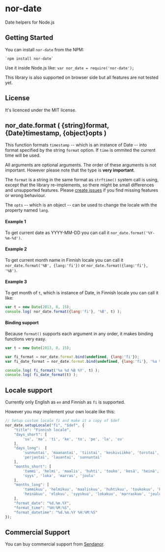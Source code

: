 nor-date
========

Date helpers for Node.js

Getting Started
---------------

You can install `nor-date` from the NPM:

	`npm install nor-date`

Use it inside Node.js like: `var nor_date = require('nor-date');`

This library is also supported on browser side but all features are not tested 
yet.

License
-------

It's licenced under the MIT license.

nor_date.format ( {string}format, {Date}timestamp, {object}opts )
---------------------------------------------------------

This function formats `timestamp` -- which is an instance of Date -- into 
format specified by the string `format` option. If `time` is ommited the 
current time will be used.

All arguments are optional arguments. The order of these arguments is not 
important. However please note that the type is **very important**.

The `format` is a string in the same format as `strftime()` system call is 
using, except that the library re-implements, so there might be small 
differences and unsupported features. Please 
[create issues](https://github.com/Sendanor/nor-date/issues/new) if you find 
missing features or wrong behaviour.

The `opts` -- which is an object -- can be used to change the locale with 
the property named `lang`.

#### Example 1

To get current date as YYYY-MM-DD you can call it 
`nor_date.format('%Y-%m-%d')`.

#### Example 2

To get current month name in Finnish locale you can call it 
`nor_date.format('%B', {lang:'fi'})` or 
`nor_date.format({lang:'fi'}, '%B')`.

#### Example 3

To get month of `t`, which is instance of Date, in Finnish locale you can call 
it like:

```javascript
var t = new Date(2013, 8, 15);
console.log( nor_date.format({lang:'fi'}, '%B', t) );
```

#### Binding support

Because `format()` supports each argument in any order, it makes binding 
functions very easy.

```javascript
var t = new Date(2013, 8, 15);

var fi_format = nor_date.format.bind(undefined, {lang:'fi'});
var fi_date_format = nor_date.format.bind(undefined, {lang:'fi'}, '%a %d %B %Y');

console.log( fi_format('%a %d %B %Y', t) );
console.log( fi_date_format(t) );
```

Locale support
--------------

Currently only English as `en` and Finnish as `fi` is supported.

However you may implement your own locale like this:

```javascript
// Setup custom locale fi and make it a copy of $def
nor_date.setupLocale("fi", "$def", {
    "title": "Finnish locale",
    "days_short": [
        'su', 'ma', 'ti', 'ke', 'to', 'pe', 'la', 'su'
    ],
    "days_long":  [
        'sunnuntai', 'maanantai', 'tiistai', 'keskiviikko', 'torstai', 
		'perjantai', 'lauantai', 'sunnuntai'
    ],
    "months_short": [
        'tammi', 'helmi', 'maalis', 'huhti', 'touko', 'kesä', 'heinä', 'elo', 
		'syys', 'loka', 'marras', 'joulu'
    ],
    "months_long": [
        'tammikuu', 'helmikuu', 'maaliskuu', 'huhtikuu', 'toukokuu', 'kesäkuu', 
		'heinäkuu', 'elokuu', 'syyskuu', 'lokakuu', 'marraskuu', 'joulukuu'
    ],
    "format_date": "%d.%m.%Y",
    "format_time": "%H:%M:%S",
    "format_datetime": "%d.%m.%Y %H:%M:%S"
});
```

Commercial Support
------------------

You can buy commercial support from [Sendanor](http://sendanor.com/software).
